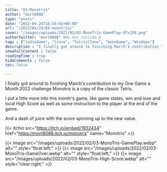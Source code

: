 ```yaml
---
title: "03-Monotris"
author: "mort8088"
type: "posts"
date: "2022-04-24T16:50:01+00:00"
url: "/2022/04/24/03-monotris/"
cover: "/images/uploads/2022/02/03-MonoTris-GamePlay-97x150.png"
authorTwitter: "mort8088" #do not include @
tags : ["indieGame", "linux", "TetrisClone", "monoGame", "Windows"]
description : "I finally got around to finishing March's contribution to my One Game a Month 2022 challenge Monotris is a copy of the classic Tetris."
showFullContent : false
readingTime : true
hideComments : false
toc: false

---
```


I finally got around to finishing March's contribution to my One Game a Month 2022 challenge Monotris is a copy of the classic Tetris.

I put a little more into this month's game, like game states, win and lose and local High Score as well as some instruction to the player at the end of the game.

And a dash of juice with the score spinning up to the new value.

{{< itchio src="https://itch.io/embed/1932434" href="https://mort8088.itch.io/monotris" name="Monotris" >}}

{{< image src="/images/uploads/2022/02/03-MonoTris-GamePlay.webp" alt="" style="float:left;" >}}
{{< image src="/images/uploads/2022/02/03-MonoTris-GameOver.webp" alt="" style="float:left;" >}}
{{< image src="/images/uploads/2022/02/03-MonoTris-High-Score.webp" alt="" style="clear:right;" >}}
